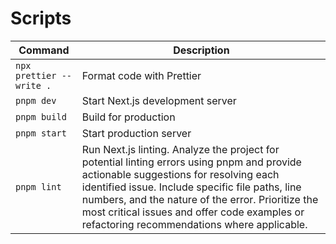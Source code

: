 # Scripts

| Command                  | Description                      |
| ------------------------ | -------------------------------- |
| `npx prettier --write .` | Format code with Prettier        |
| `pnpm dev`               | Start Next.js development server |
| `pnpm build`             | Build for production             |
| `pnpm start`             | Start production server          |
| `pnpm lint`              | Run Next.js linting.  Analyze the project for potential linting errors using pnpm and provide actionable suggestions for resolving each identified issue. Include specific file paths, line numbers, and the nature of the error. Prioritize the most critical issues and offer code examples or refactoring recommendations where applicable.             |
